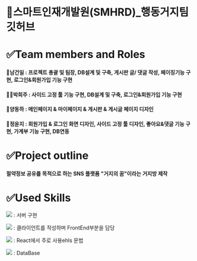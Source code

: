 # 🚀스마트인재개발원(SMHRD)_행동거지팀 깃허브
# ✅Team members and Roles
#### 👨남건일 : 프로젝트 총괄 및 팀장, DB설계 및 구축, 게시판 글/ 댓글 작성, 페이징기능 구현, 로그인&회원가입 기능 구현 
#### 👩‍🦰박희주 : 사이드 고정 툴 기능 구현, DB설계 및 구축, 로그인&회원가입 기능 구현
#### 🧑양동하 : 메인페이지 & 마이페이지 & 게시판 & 게시글 페이지 디자인
#### 👧정윤지 : 회원가입 & 로그인 화면 디자인, 사이드 고정 툴 디자인, 좋아요&댓글 기능 구현, 가계부 기능 구현, DB연동

# ✅Project outline
#### 절약정보 공유를 목적으로 하는 SNS 플랫폼 "거지의 꿈"이라는 거지방 제작


# ✅Used Skills

<img src="https://img.shields.io/badge/Node.js-339933?style=flat&logo=Node.js&logoColor=white"/> : 서버 구현

<img src="https://img.shields.io/badge/React-61DAFB?style=flat&logo=React&logoColor=white"/> : 클라이언트를 작성하며 FrontEnd부분을 담당

<img src="https://img.shields.io/badge/JavaScript-F7DF1E?style=flat&logo=JavaScript&logoColor=white"/> : React에서 주로 사용ehls 문법

<img src="https://img.shields.io/badge/Oracle-F80000?style=flat&logo=Oracle&logoColor=white"/> : DataBase





